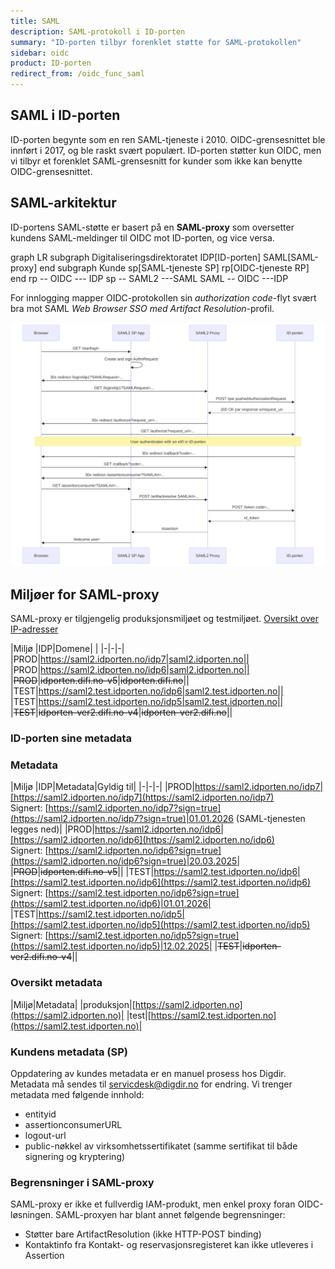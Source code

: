 ```yaml
---
title: SAML
description: SAML-protokoll i ID-porten
summary: "ID-porten tilbyr forenklet støtte for SAML-protokollen"
sidebar: oidc
product: ID-porten
redirect_from: /oidc_func_saml
---
```


## SAML i ID-porten

ID-porten begynte som en ren SAML-tjeneste i 2010. OIDC-grensesnittet ble innført i 2017, og ble raskt svært populært. ID-porten støtter kun OIDC, men vi tilbyr et forenklet SAML-grensesnitt for kunder som ikke kan benytte OIDC-grensesnittet.




## SAML-arkitektur

ID-portens SAML-støtte er basert på en **SAML-proxy** som oversetter kundens SAML-meldinger til OIDC mot ID-porten, og vice versa.

<div class="mermaid">
graph LR
  subgraph Digitaliseringsdirektoratet
    IDP[ID-porten]
    SAML[SAML-proxy]
  end
  subgraph Kunde
     sp[SAML-tjeneste SP]
     rp[OIDC-tjeneste RP]
  end
  rp --  OIDC  --- IDP
  sp --  SAML2 ---SAML
  SAML -- OIDC ---IDP
</div>

For innlogging mapper OIDC-protokollen sin *authorization code*-flyt svært bra mot SAML *Web Browser SSO med Artifact Resolution*-profil.

![Flyt SAML2-proxy](/images/idporten/saml/proxy-flow.svg)


## Miljøer for SAML-proxy

SAML-proxy er tilgjengelig produksjonsmiljøet og testmiljøet. [Oversikt over IP-adresser]({{site.baseurl}}/docs/general/IP)

|Miljø |IDP|Domene| |
|-|-|-|
|PROD|https://saml2.idporten.no/idp7|saml2.idporten.no||
|PROD|https://saml2.idporten.no/idp6|saml2.idporten.no||
|~~PROD~~|~~idporten.difi.no-v5~~|~~idporten.difi.no~~||
|TEST|https://saml2.test.idporten.no/idp6|saml2.test.idporten.no||
|TEST|https://saml2.test.idporten.no/idp5|saml2.test.idporten.no||
|~~TEST~~|~~idporten-ver2.difi.no-v4~~|~~idporten-ver2.difi.no~~||

### ID-porten sine metadata



### Metadata

|Miljø |IDP|Metadata|Gyldig til|
|-|-|-|
|PROD|https://saml2.idporten.no/idp7|[https://saml2.idporten.no/idp7](https://saml2.idporten.no/idp7) <br> Signert: [https://saml2.idporten.no/idp7?sign=true](https://saml2.idporten.no/idp7?sign=true)|01.01.2026 (SAML-tjenesten legges ned)|
|PROD|https://saml2.idporten.no/idp6|[https://saml2.idporten.no/idp6](https://saml2.idporten.no/idp6) <br> Signert: [https://saml2.idporten.no/idp6?sign=true](https://saml2.idporten.no/idp6?sign=true)|20.03.2025|
|~~PROD~~|~~idporten.difi.no-v5~~||
|TEST|https://saml2.test.idporten.no/idp6|[https://saml2.test.idporten.no/idp6](https://saml2.test.idporten.no/idp6) <br> Signert: [https://saml2.test.idporten.no/idp6?sign=true](https://saml2.test.idporten.no/idp6)|01.01.2026|
|TEST|https://saml2.test.idporten.no/idp5|[https://saml2.test.idporten.no/idp5](https://saml2.test.idporten.no/idp5) <br> Signert: [https://saml2.test.idporten.no/idp5?sign=true](https://saml2.test.idporten.no/idp5)|12.02.2025|
|~~TEST~~|~~idporten-ver2.difi.no-v4~~||


### Oversikt metadata

|Miljø|Metadata|
|produksjon|[https://saml2.idporten.no](https://saml2.idporten.no)|
|test|[https://saml2.test.idporten.no](https://saml2.test.idporten.no)|


### Kundens metadata (SP)

Oppdatering av kundes metadata er en manuel prosess hos Digdir. Metadata må sendes til servicdesk@digdir.no for endring. Vi trenger metadata med følgende innhold:

- entityid
- assertionconsumerURL
- logout-url
- public-nøkkel av virksomhetssertifikatet (samme sertifikat til både signering og kryptering)

### Begrensninger i SAML-proxy

SAML-proxy er ikke et fullverdig IAM-produkt, men enkel proxy foran OIDC-løsningen. SAML-proxyen har blant annet følgende begrensninger:

- Støtter bare ArtifactResolution (ikke HTTP-POST binding)​
- Kontaktinfo fra Kontakt- og reservasjonsregisteret kan ikke utleveres i Assertion
